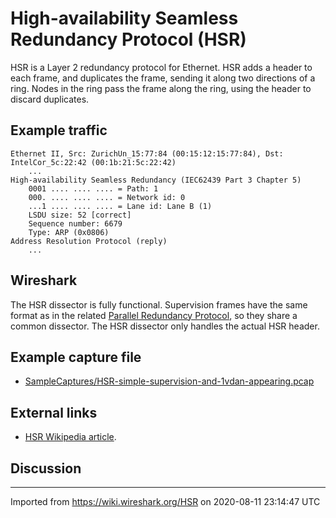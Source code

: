 # High-availability Seamless Redundancy Protocol (HSR)

HSR is a Layer 2 redundancy protocol for Ethernet. HSR adds a header to each frame, and duplicates the frame, sending it along two directions of a ring. Nodes in the ring pass the frame along the ring, using the header to discard duplicates.

## Example traffic

    Ethernet II, Src: ZurichUn_15:77:84 (00:15:12:15:77:84), Dst: IntelCor_5c:22:42 (00:1b:21:5c:22:42)
        ...
    High-availability Seamless Redundancy (IEC62439 Part 3 Chapter 5)
        0001 .... .... .... = Path: 1
        000. .... .... .... = Network id: 0
        ...1 .... .... .... = Lane id: Lane B (1)
        LSDU size: 52 [correct]
        Sequence number: 6679
        Type: ARP (0x0806)
    Address Resolution Protocol (reply)
        ...

## Wireshark

The HSR dissector is fully functional. Supervision frames have the same format as in the related [Parallel Redundancy Protocol](/PRP), so they share a common dissector. The HSR dissector only handles the actual HSR header.

## Example capture file

  - [SampleCaptures/HSR-simple-supervision-and-1vdan-appearing.pcap](uploads/__moin_import__/attachments/SampleCaptures/HSR-simple-supervision-and-1vdan-appearing.pcap)

## External links

  - [HSR Wikipedia article](http://en.wikipedia.org/wiki/High-availability_Seamless_Redundancy).

## Discussion

---

Imported from https://wiki.wireshark.org/HSR on 2020-08-11 23:14:47 UTC
